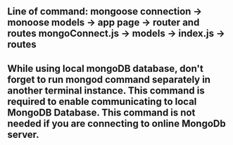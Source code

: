 Line of command:
mongoose connection -> monoose models -> app page -> router and routes
mongoConnect.js -> models -> index.js -> routes
-----------------
While using local mongoDB database, don't forget to run mongod command separately in another terminal instance.
This command is required to enable communicating to local MongoDB Database.
This command is not needed if you are connecting to online MongoDb server.
-----------------
